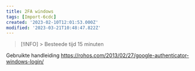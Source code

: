 ```yaml
---
title: 2FA windows
tags: [Import-6cdc]
created: '2023-02-10T12:01:53.000Z'
modified: '2023-03-21T10:48:47.822Z'
---
```


> [!INFO] >
> Besteede tijd 15 minuten

Gebruikte handleiding 
https://rohos.com/2013/02/27/google-authenticator-windows-login/
